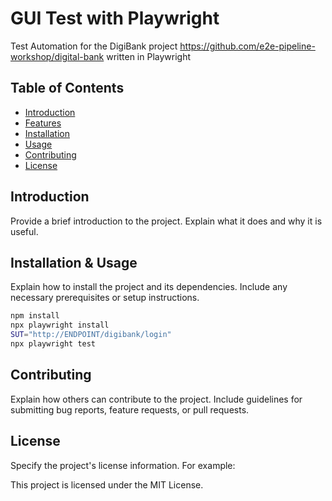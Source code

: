 # GUI Test with Playwright
Test Automation for the DigiBank project https://github.com/e2e-pipeline-workshop/digital-bank written in Playwright 

## Table of Contents

- [Introduction](#introduction)
- [Features](#features)
- [Installation](#installation)
- [Usage](#usage)
- [Contributing](#contributing)
- [License](#license)

## Introduction

Provide a brief introduction to the project. Explain what it does and why it is useful.

## Installation & Usage

Explain how to install the project and its dependencies. Include any necessary prerequisites or setup instructions.

```bash
npm install
npx playwright install
SUT="http://ENDPOINT/digibank/login"
npx playwright test
```

## Contributing
Explain how others can contribute to the project. Include guidelines for submitting bug reports, feature requests, or pull requests.

## License
Specify the project's license information. For example:

This project is licensed under the MIT License.
